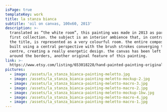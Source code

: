 ```yaml
---
isPage: true
templateKey: work
title: la stanza bianca
subtitle: 'oil on canvas, 100x60, 2013'
description: >-
  translated as “the white room”, this painting was made in 2013 as part of the
  first collection. the subject is an interior ambience that, in contrast with
  the title, is represented as a very colourful room. the entire composition is
  built using a central perspective with the brush strokes converging to the
  centre, creating a really energetic design. the canvas has been left white all
  around the borders, another original feature of this painting.
link: >-
  https://www.etsy.com/listing/653018228/hand-painted-painting-original?ref=shop_home_active_9&frs=1
pictures:
  - image: /assets/la_stanza_bianca-painting-meletto.jpg
  - image: /assets/la_stanza_bianca-painting-meletto-mockup-2.jpg
  - image: /assets/la_stanza_bianca-painting-meletto-macro-3.jpg
  - image: /assets/la_stanza_bianca-painting-meletto-macro-2.jpg
  - image: /assets/la_stanza_bianca-painting-meletto-mockup-1bw.jpg
  - image: /assets/la_stanza_bianca-painting-meletto-macro-4.jpg
  - image: /assets/la_stanza_bianca-painting-meletto-macro-1.jpg
---
```


